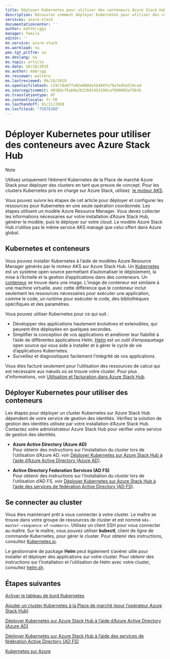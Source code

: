 ```yaml
---
title: Déployer Kubernetes pour utiliser des conteneurs Azure Stack Hub | Microsoft Docs
description: Découvrez comment déployer Kubernetes pour utiliser des conteneurs avec Azure Stack Hub.
services: azure-stack
documentationcenter: ''
author: mattbriggs
manager: femila
editor: ''
ms.service: azure-stack
ms.workload: na
pms.tgt_pltfrm: na
ms.devlang: na
ms.topic: article
ms.date: 10/10/2019
ms.author: mabrigg
ms.reviewer: waltero
ms.lastreviewed: 06/18/2019
ms.openlocfilehash: c19cf8a97fa92e0084a5b494fe79a7e45a519cad
ms.sourcegitcommit: d450dcf5ab9e2b22b8145319dca7098065af563b
ms.translationtype: HT
ms.contentlocale: fr-FR
ms.lasthandoff: 01/11/2020
ms.locfileid: "75878388"
---
```

# <a name="deploy-kubernetes-to-use-containers-with-azure-stack-hub"></a>Déployer Kubernetes pour utiliser des conteneurs avec Azure Stack Hub

> [!Note]  
> Utilisez uniquement l’élément Kubernetes de la Place de marché Azure Stack pour déployer des clusters en tant que preuve de concept. Pour les clusters Kubernetes pris en charge sur Azure Stack, utilisez  [le moteur AKS](azure-stack-kubernetes-aks-engine-overview.md).

Vous pouvez suivre les étapes de cet article pour déployer et configurer les ressources pour Kubernetes en une seule opération coordonnée. Les étapes utilisent un modèle Azure Resource Manager. Vous devez collecter les informations nécessaires sur votre installation d’Azure Stack Hub, générer le modèle, puis le déployer sur votre cloud. Le modèle Azure Stack Hub n’utilise pas le même service AKS managé que celui offert dans Azure global.

## <a name="kubernetes-and-containers"></a>Kubernetes et conteneurs

Vous pouvez installer Kubernetes à l’aide de modèles Azure Resource Manager générés par le moteur AKS sur Azure Stack Hub. Un [Kubernetes](https://kubernetes.io) est un système open source permettant d’automatiser le déploiement, la mise à l’échelle et la gestion d’applications dans des conteneurs. Un [conteneur](https://www.docker.com/what-container) se trouve dans une image. L’image de conteneur est similaire à une machine virtuelle, avec cette différence que le conteneur inclut seulement les ressources nécessaires pour exécuter une application, comme le code, un runtime pour exécuter le code, des bibliothèques spécifiques et des paramètres.

Vous pouvez utiliser Kubernetes pour ce qui suit :

- Développer des applications hautement évolutives et extensibles, qui peuvent être déployées en quelques secondes. 
- Simplifier la conception de vos applications et améliorer leur fiabilité à l’aide de différentes applications Helm. [Helm](https://github.com/kubernetes/helm) est un outil d’empaquetage open source qui vous aide à installer et à gérer le cycle de vie d’applications Kubernetes.
- Surveillez et diagnostiquez facilement l’intégrité de vos applications.

Vous êtes facturé seulement pour l’utilisation des ressources de calcul qui est nécessaire aux nœuds où se trouve votre cluster. Pour plus d’informations, voir [Utilisation et facturation dans Azure Stack Hub](../operator/azure-stack-billing-and-chargeback.md).

## <a name="deploy-kubernetes-to-use-containers"></a>Déployer Kubernetes pour utiliser des conteneurs

Les étapes pour déployer un cluster Kubernetes sur Azure Stack Hub dépendent de votre service de gestion des identités. Vérifiez la solution de gestion des identités utilisée par votre installation d’Azure Stack Hub. Contactez votre administrateur Azure Stack Hub pour vérifier votre service de gestion des identités.

- **Azure Active Directory (Azure AD)**  
Pour obtenir des instructions sur l’installation du cluster lors de l’utilisation d’Azure AD, voir [Déployer Kubernetes sur Azure Stack Hub à l’aide d’Azure Active Directory (Azure AD)](azure-stack-solution-template-kubernetes-azuread.md).

- **Active Directory Federation Services (AD FS)**  
Pour obtenir des instructions sur l’installation du cluster lors de l’utilisation d’AD FS, voir [Déployer Kubernetes sur Azure Stack Hub à l’aide des services de fédération Active Directory (AD FS)](azure-stack-solution-template-kubernetes-adfs.md).

## <a name="connect-to-your-cluster"></a>Se connecter au cluster

Vous êtes maintenant prêt à vous connecter à votre cluster. Le maître se trouve dans votre groupe de ressources de cluster et est nommé `k8s-master-<sequence-of-numbers>`. Utilisez un client SSH pour vous connecter au maître. Sur le maître, vous pouvez utiliser **kubectl**, client de ligne de commande Kubernetes, pour gérer le cluster. Pour obtenir des instructions, consultez [Kubernetes.io](https://kubernetes.io/docs/reference/kubectl/overview).

Le gestionnaire de package **Helm** peut également s’avérer utile pour installer et déployer des applications sur votre cluster. Pour obtenir des instructions sur l’installation et l’utilisation de Helm avec votre cluster, consultez [helm.sh](https://helm.sh/).

## <a name="next-steps"></a>Étapes suivantes

[Activer le tableau de bord Kubernetes](azure-stack-solution-template-kubernetes-dashboard.md)

[Ajouter un cluster Kubernetes à la Place de marché (pour l’opérateur Azure Stack Hub)](../operator/azure-stack-solution-template-kubernetes-cluster-add.md)

[Déployer Kubernetes sur Azure Stack Hub à l’aide d’Azure Active Directory (Azure AD)](azure-stack-solution-template-kubernetes-azuread.md)

[Déployer Kubernetes sur Azure Stack Hub à l’aide des services de fédération Active Directory (AD FS)](azure-stack-solution-template-kubernetes-adfs.md)

[Kubernetes sur Azure](https://docs.microsoft.com/azure/container-service/kubernetes/container-service-kubernetes-walkthrough)
